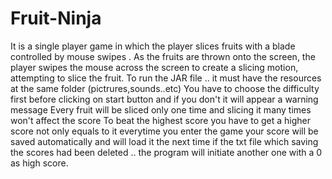 # Fruit-Ninja
It is a single player game in which the player slices fruits with a blade controlled by mouse swipes . As the fruits are thrown onto the screen, the player swipes the mouse across the screen to create a slicing motion, attempting to slice the fruit.
To run the JAR file .. it must have the resources at the same folder (pictrures,sounds..etc) 
You have to choose the difficulty first before clicking on start button and if you don't it will appear a warning message
Every fruit will be sliced only one time and slicing it many times won't affect the score
To beat the highest score you have to get a higher score not only equals to it 
everytime you enter the game your score will be saved automatically and will load it the next time
if the txt file which saving the scores had been deleted .. the program will initiate another one with a 0 as high score.
